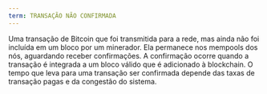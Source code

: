 ```yaml
---
term: TRANSAÇÃO NÃO CONFIRMADA
---
```


Uma transação de Bitcoin que foi transmitida para a rede, mas ainda não foi incluída em um bloco por um minerador. Ela permanece nos mempools dos nós, aguardando receber confirmações. A confirmação ocorre quando a transação é integrada a um bloco válido que é adicionado à blockchain. O tempo que leva para uma transação ser confirmada depende das taxas de transação pagas e da congestão do sistema.